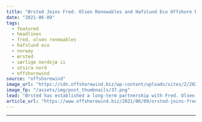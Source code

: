 ```yaml
---
title: "Ørsted Joins Fred. Olsen Renewables and Hafslund Eco Offshore Norway"
date: "2021-06-09"
tags: 
  - featured
  - headlines
  - fred. olsen renewables
  - hafslund eco
  - norway
  - ørsted
  - sørlige nordsjø ii
  - utsira nord
  - offshorewind
source: "offshorewind"
image_url: "https://cdn.offshorewind.biz/wp-content/uploads/sites/2/2021/06/09121502/%C3%98rsted-Joins-Fred.-Olsen-Renewables-and-Hafslund-Eco-Offshore-Norway.png"
image_fp: "/assets/img/post_thumbnails/37.png"
lead: "Ørsted has established a long-term partnership with Fred. Olsen Renewables and Hafslund Eco to"
article_url: "https://www.offshorewind.biz/2021/06/09/orsted-joins-fred-olsen-renewables-and-hafslund-eco-offshore-norway/"
---
```


---
